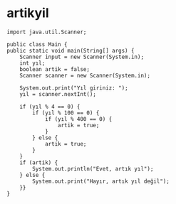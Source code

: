 # artikyil
    import java.util.Scanner;

    public class Main {
    public static void main(String[] args) {
        Scanner input = new Scanner(System.in);
        int yıl;
        boolean artik = false;
        Scanner scanner = new Scanner(System.in);

        System.out.print("Yıl giriniz: ");
        yıl = scanner.nextInt();

        if (yıl % 4 == 0) {
            if (yıl % 100 == 0) {
                if (yıl % 400 == 0) {
                    artik = true;
                }
            } else {
                artik = true;
            }
        }
        if (artik) {
            System.out.println("Evet, artık yıl");
        } else {
            System.out.print("Hayır, artık yıl değil");
        }}
    }
